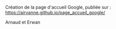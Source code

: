 Création de la page d'accueil Google, publiée sur :
https://airvanne.github.io/page_accueil_google/

Arnaud et Erwan
